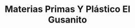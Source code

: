 ---
title: "Materias Primas Y Plástico El Gusanito"
url: /toluca-de-lerdo/materias-primas-y-plastico-el-gusanito/
shop: comercio
---